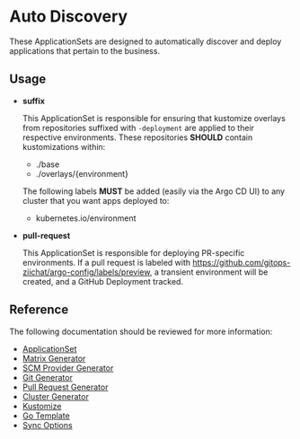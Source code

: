 # Auto Discovery

These ApplicationSets are designed to automatically discover and deploy applications that pertain to the business.

## Usage

- **suffix**

  This ApplicationSet is responsible for ensuring that kustomize overlays from repositories suffixed with `-deployment` are applied to their respective environments. These repositories **SHOULD** contain kustomizations within:

  - ./base
  - ./overlays/{environment}

  The following labels **MUST** be added (easily via the Argo CD UI) to any cluster that you want apps deployed to:

  - kubernetes.io/environment

- **pull-request**

  This ApplicationSet is responsible for deploying PR-specific environments. If a pull request is labeled with <https://github.com/gitops-ziichat/argo-config/labels/preview>, a transient environment will be created, and a GitHub Deployment tracked.

## Reference

The following documentation should be reviewed for more information:

- [ApplicationSet](https://argo-cd.readthedocs.io/en/latest/operator-manual/applicationset/)
- [Matrix Generator](https://argo-cd.readthedocs.io/en/latest/operator-manual/applicationset/Generators-Matrix/)
- [SCM Provider Generator](https://argo-cd.readthedocs.io/en/latest/operator-manual/applicationset/Generators-SCM-Provider/)
- [Git Generator](https://argo-cd.readthedocs.io/en/latest/operator-manual/applicationset/Generators-Git/)
- [Pull Request Generator](https://argo-cd.readthedocs.io/en/latest/operator-manual/applicationset/Generators-Pull-Request/)
- [Cluster Generator](https://argo-cd.readthedocs.io/en/latest/operator-manual/applicationset/Generators-Cluster/)
- [Kustomize](https://argo-cd.readthedocs.io/en/latest/user-guide/kustomize/)
- [Go Template](https://argo-cd.readthedocs.io/en/latest/operator-manual/applicationset/GoTemplate/)
- [Sync Options](https://argo-cd.readthedocs.io/en/latest/user-guide/sync-options/)
